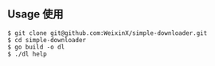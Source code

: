 ## Usage 使用

```shell
$ git clone git@github.com:WeixinX/simple-downloader.git
$ cd simple-downloader
$ go build -o dl
$ ./dl help
```
